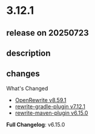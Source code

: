 # 3.12.1

## release on 20250723

## description

## changes

What's Changed

* <a href="https://github.com/openrewrite/rewrite/releases/tag/v8.59.1">OpenRewrite v8.59.1</a>
* <a href="https://github.com/openrewrite/rewrite-gradle-plugin/releases/tag/v7.12.1">rewrite-gradle-plugin v7.12.1</a>
* <a href="https://github.com/openrewrite/rewrite-maven-plugin/releases/tag/v6.15.0">rewrite-maven-plugin v6.15.0</a>

<strong>Full Changelog</strong>: v6.15.0

